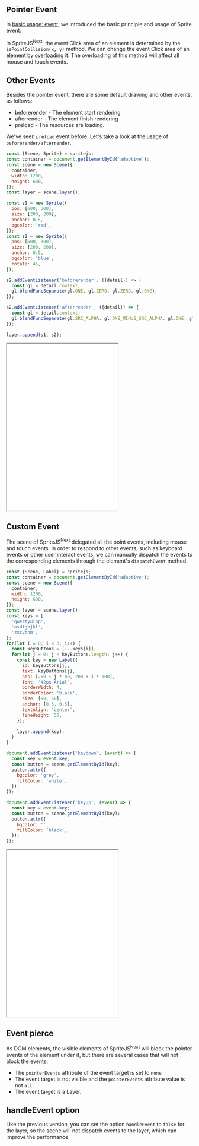 ## Pointer Event

In [basic usage: event](/en/event?id=event), we introduced the basic principle and usage of Sprite event.

In SpriteJS<sup>Next</sup>, the event Click area of an element is determined by the `isPointCollision(x, y)` method. We can change the event Click area of an element by overloading it. The overloading of this method will affect all mouse and touch events.

## Other Events

Besides the pointer event, there are some default drawing and other events, as follows:

- beforerender - The element start rendering
- afterrender - The element finish rendering
- preload - The resources are loading.

We've seen `preload` event before. Let's take a look at the usage of `beforerender/afterrender`.

```js
const {Scene, Sprite} = spritejs;
const container = document.getElementById('adaptive');
const scene = new Scene({
  container,
  width: 1200,
  height: 600,
});
const layer = scene.layer();

const s1 = new Sprite({
  pos: [600, 300],
  size: [200, 200],
  anchor: 0.5,
  bgcolor: 'red',
});
const s2 = new Sprite({
  pos: [600, 300],
  size: [200, 200],
  anchor: 0.5,
  bgcolor: 'blue',
  rotate: 45,
});

s2.addEventListener('beforerender', ({detail}) => {
  const gl = detail.context;
  gl.blendFuncSeparate(gl.ONE, gl.ZERO, gl.ZERO, gl.ONE);
});

s2.addEventListener('afterrender', ({detail}) => {
  const gl = detail.context;
  gl.blendFuncSeparate(gl.SRC_ALPHA, gl.ONE_MINUS_SRC_ALPHA, gl.ONE, gl.ONE_MINUS_SRC_ALPHA);
});

layer.append(s1, s2);
```

<iframe src="/demo/#/doc/event_render" height="450"></iframe>

## Custom Event

The scene of SpriteJS<sup>Next</sup> delegated all the point events, including mouse and touch events. In order to respond to other events, such as keyboard events or other user interact events, we can manually dispatch the events to the corresponding elements through the element's `dispatchEvent` method.

```js
const {Scene, Label} = spritejs;
const container = document.getElementById('adaptive');
const scene = new Scene({
  container,
  width: 1200,
  height: 600,
});
const layer = scene.layer();
const keys = [
  'qwertyuiop',
  'asdfghjkl',
  'zxcvbnm',
];
for(let i = 0; i < 3; i++) {
  const keyButtons = [...keys[i]];
  for(let j = 0; j < keyButtons.length; j++) {
    const key = new Label({
      id: keyButtons[j],
      text: keyButtons[j],
      pos: [250 + j * 80, 200 + i * 100],
      font: '42px Arial',
      borderWidth: 4,
      borderColor: 'black',
      size: [50, 50],
      anchor: [0.5, 0.5],
      textAlign: 'center',
      lineHeight: 50,
    });

    layer.append(key);
  }
}

document.addEventListener('keydown', (event) => {
  const key = event.key;
  const button = scene.getElementById(key);
  button.attr({
    bgcolor: 'grey',
    fillColor: 'white',
  });
});

document.addEventListener('keyup', (event) => {
  const key = event.key;
  const button = scene.getElementById(key);
  button.attr({
    bgcolor: '',
    fillColor: 'black',
  });
});
```

<iframe src="/demo/#/doc/keyboard" height="450"></iframe>

## Event pierce

As DOM elements, the visible elements of SpriteJS<sup>Next</sup> will block the pointer events of the element under it, but there are several cases that will not block the events:

- The `pointerEvents` attribute of the event target is set to `none`
- The event target is not visible and the `pointerEvents` attribute value is not `all`.
- The event target is a Layer.

## handleEvent option

Like the previous version, you can set the option `handleEvent` to `false` for the layer, so the scene will not dispatch events to the layer, which can improve the performance.